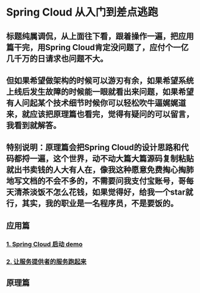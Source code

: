 # Spring Cloud 从入门到差点逃跑

##  标题纯属调侃，从上面往下看，跟着操作一遍，把应用篇干完，用Spring Cloud肯定没问题了，应付个一亿几千万的日请求也问题不大。

##  但如果希望做架构的时候可以游刃有余，如果希望系统上线后发生故障的时候能一眼就看出来问题，如果希望有人问起某个技术细节时候你可以轻松吹牛逼娓娓道来，就应该把原理篇也看完，觉得有疑问的可以留言，我看到就解答。

##  特别说明：原理篇会把Spring Cloud的设计思路和代码都捋一遍，这个世界，动不动大篇大篇源码复制粘贴就出书卖钱的人大有人在，像我这种愿意免费掏心掏肺地写文档的不会不多的，不需要问我支付宝账号，哥每天清茶淡饭不怎么花钱，如果觉得好，给我一个star就行，其实，我的职业是一名程序员，不是要饭的。


## 应用篇

### [1. Spring Cloud 启动 demo](https://github.com/wangjieming/springcloud-case/blob/main/doc/1.%E5%90%AF%E5%8A%A8Spring%20Cloud%20Demo.md)

### [2. 让服务提供者的服务跑起来](https://github.com/wangjieming/springcloud-case/blob/main/doc/2.%E8%AE%A9%E6%9C%8D%E5%8A%A1%E6%8F%90%E4%BE%9B%E8%80%85%E7%9A%84%E6%9C%8D%E5%8A%A1%E8%B7%91%E8%B5%B7%E6%9D%A5.md)



## 原理篇


